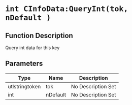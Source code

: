 # `int CInfoData:QueryInt(tok, nDefault )`
## Function Description
Query int data for this key
## Parameters
Type|Name|Description
--|--|--
utlstringtoken|tok|No Description Set
int|nDefault|No Description Set

